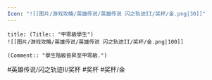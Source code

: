 ```yaml
---
Icon: "![[图片/游戏攻略/英雄传说/英雄传说 闪之轨迹II/奖杯/金.png|30]]"
---
```

```ad-ed-sen-2-gold
title: (Title:: "甲零級學生")
![[图片/游戏攻略/英雄传说/英雄传说 闪之轨迹II/奖杯/金.png|100]]

(Comment:: "學生階級晉昇至甲零級.")
```

#英雄传说/闪之轨迹II/奖杯  #奖杯 #奖杯/金